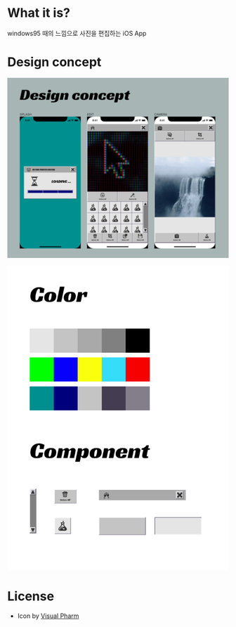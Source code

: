 # What it is?

windows95 때의 느낌으로 사진을 편집하는 iOS App

# Design concept

![concept](./Images/DesignConcept.png)


![Style guide](./Images/StyleGuide.png)
# License

- Icon by [Visual Pharm](https://www.iconfinder.com/iconsets/windows8_icons_iconpharm)